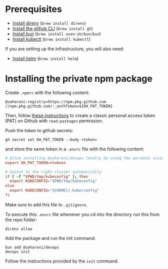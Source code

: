 # Prerequisites

- [Install direnv](https://direnv.net/docs/installation.html) (`brew install direnv`)
- [Install the github CLI](https://cli.github.com/) (`brew install gh`)
- [Install bun](https://bun.sh/docs/installation) (`brew install oven-sh/bun/bun`)
- [Install kubectl](https://kubernetes.io/docs/tasks/tools/) (`brew install kubectl`)

If you are setting up the infrastructure, you will also need:

- [Install helm](https://helm.sh/docs/intro/install/) (`brew install helm`)

# Installing the private npm package

Create `.npmrc` with the following content:

```text
@vaharoni:registry=https://npm.pkg.github.com
//npm.pkg.github.com/:_authToken=${GH_PAT_TOKEN}
```

Then, follow [these instructions][1] to create a classic personal access token (PAT) on Github with `read:packages` permission.

[1]: https://docs.github.com/en/authentication/keeping-your-account-and-data-secure/managing-your-personal-access-tokens#creating-a-fine-grained-personal-access-token

Push the token to github secrets:

```shell
gh secret set GH_PAT_TOKEN --body <token>
```

and store the same token in a `.envrc` file with the following content:

```toml
# Allow installing @vaharoni/devops locally by using the personal access token
export GH_PAT_TOKEN=<token>

# Switch to the right cluster automatically
if [ -f "$PWD/tmp/kubeconfig" ]; then
  export KUBECONFIG="$PWD/tmp/kubeconfig"
else
  export KUBECONFIG="${HOME}/.kube/config"
fi
```

Make sure to add this file to `.gitignore`.

To execute this `.envrc` file whenever you cd into the directory run this from the repo folder:

```shell
direnv allow
```

Add the package and run the init command:

```shell
bun add @vaharoni/devops
devops init
```

Follow the instructions provided by the `init` command.
